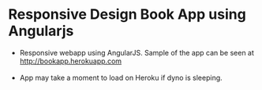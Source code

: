Responsive Design Book App using Angularjs
=============


* Responsive webapp using AngularJS. Sample of the app can be seen at <br>
http://bookapp.herokuapp.com <br><br>
* App may take a moment to load on Heroku if dyno is sleeping.
